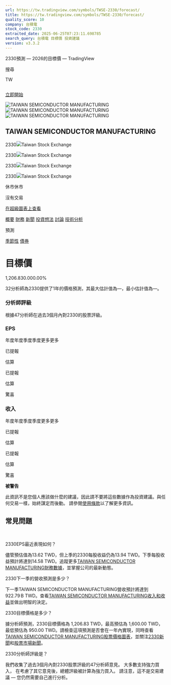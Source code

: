 ```yaml
---
url: https://tw.tradingview.com/symbols/TWSE-2330/forecast/
title: https://tw.tradingview.com/symbols/TWSE-2330/forecast/
quality_score: 10
company: 台積電
stock_code: 2330
extracted_date: 2025-06-25T07:23:11.698785
search_query: 台積電 目標價 投資建議
version: v3.3.2
---
```


 2330預測 — 2026的目標價 — TradingView









































































































































 









 







 



搜尋

TW




![]()

[立即開始](/pricing/?source=header_go_pro_button&feature=start_free_trial)

![TAIWAN SEMICONDUCTOR MANUFACTURING](https://s3-symbol-logo.tradingview.com/taiwan-semiconductor--big.svg)![TAIWAN SEMICONDUCTOR MANUFACTURING](https://s3-symbol-logo.tradingview.com/taiwan-semiconductor--big.svg)![TAIWAN SEMICONDUCTOR MANUFACTURING](https://s3-symbol-logo.tradingview.com/taiwan-semiconductor--big.svg)

## TAIWAN SEMICONDUCTOR MANUFACTURING

2330![](https://s3-symbol-logo.tradingview.com/source/TWSE.svg)Taiwan Stock Exchange

2330![](https://s3-symbol-logo.tradingview.com/source/TWSE.svg)Taiwan Stock Exchange

2330![](https://s3-symbol-logo.tradingview.com/source/TWSE.svg)Taiwan Stock Exchange

2330![](https://s3-symbol-logo.tradingview.com/source/TWSE.svg)Taiwan Stock Exchange

休市休市

沒有交易

[在超級圖表上查看](/chart/?symbol=TWSE%3A2330)

[概要](/symbols/TWSE-2330/ "TAIWAN SEMICONDUCTOR MANUFACTURING概覽和圖表")  [財務](/symbols/TWSE-2330/financials-overview/ "TAIWAN SEMICONDUCTOR MANUFACTURING財務報表")  [新聞](/symbols/TWSE-2330/news/ "TAIWAN SEMICONDUCTOR MANUFACTURING新聞")  [投資想法](/symbols/TWSE-2330/ideas/)  [討論](/symbols/TWSE-2330/minds/ "關於2330的看法Minds")  [技術分析](/symbols/TWSE-2330/technicals/ "TAIWAN SEMICONDUCTOR MANUFACTURING技術分析") 

預測

[季節性](/symbols/TWSE-2330/seasonals/)  [債券](/symbols/TWSE-2330/bonds/)

# 目標價

1,206.830.000.00%

32分析師為2330提供了1年的價格預測，其最大估計值為—，最小估計值為—。

### 分析師評級

根據47分析師在過去3個月內對2330的股票評級。

### EPS

年度年度季度季度更多更多

已提報

估算

已提報

估算

驚喜

### 收入

年度年度季度季度更多更多

已提報

估算

已提報

估算

驚喜

**被警告**

此資訊不是您個人應該做什麼的建議，因此請不要將這些數據作為投資建議。與任何交易一樣，始終謀定而後動。 請參閱[使用條款](/policies/#disclaimer-regarding-investment-decisions-and-trading)以了解更多資訊。

## 常見問題

﻿

2330EPS最近表現如何？

儘管預估值為13.62 TWD，但上季的2330每股收益仍為13.94 TWD。下季每股收益預計將達到14.58 TWD。追蹤更多[TAIWAN SEMICONDUCTOR MANUFACTURING財務數據](/symbols/TWSE-2330/financials-income-statement/)，並掌握公司的最新動態。

2330下一季的營收預測是多少？

下一季TAIWAN SEMICONDUCTOR MANUFACTURING營收預計將達到‪922.79 B‬ TWD。查看[TAIWAN SEMICONDUCTOR MANUFACTURING收入和收益](/symbols/TWSE-2330/financials-earnings/?earnings-period=FQ&revenues-period=FQ)並做出明智的決定。

2330目標價格是多少？

據分析師預測，2330目標價格為 1,206.83 TWD，最高預估為 1,600.00 TWD，最低預估為 950.00 TWD。請檢查這項預測是否會在一年內實現，同時查看[TAIWAN SEMICONDUCTOR MANUFACTURING股票價格圖表](/chart/?symbol=TWSE:2330)，並關注[2330新聞](/symbols/TWSE-2330/news/)和[股票市場新聞](/markets/stocks-taiwan/news/)。

2330分析師評級是？

我們收集了過去3個月內對2330股票評級的47分析師意見。 大多數支持強力買入， 在考慮了其它意見後，總體評級被計算為強力買入。 請注意，這不是交易建議 — 您仍然需要自己進行分析。